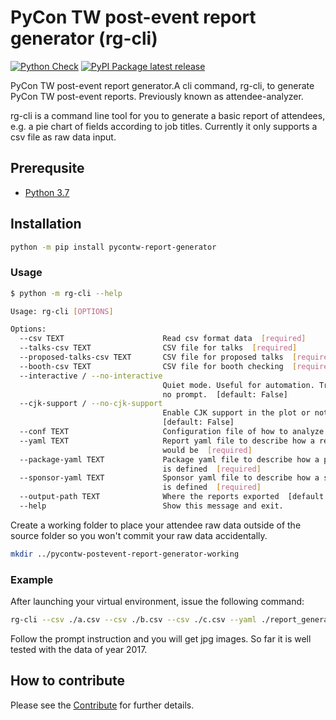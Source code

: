 # PyCon TW post-event report generator (rg-cli)

[![Python Check](https://github.com/pycontw/pycontw-postevent-report-generator/workflows/python%20check/badge.svg)](https://github.com/commitizen-tools/pycontw-postevent-report-generator/actions) [![PyPI Package latest release](https://img.shields.io/pypi/v/pycontw-report-generator.svg?style=flat-square)](https://pypi.org/project/pycontw-report-generator/)

PyCon TW post-event report generator.A cli command, rg-cli, to generate PyCon TW post-event reports. Previously known as attendee-analyzer.

rg-cli is a command line tool for you to generate a basic report of attendees, e.g. a pie chart of fields according to job titles.
Currently it only supports a csv file as raw data input.

## Prerequsite
* [Python 3.7](https://www.python.org/downloads/)

## Installation

```sh
python -m pip install pycontw-report-generator
```

### Usage

```sh
$ python -m rg-cli --help

Usage: rg-cli [OPTIONS]

Options:
  --csv TEXT                      Read csv format data  [required]
  --talks-csv TEXT                CSV file for talks  [required]
  --proposed-talks-csv TEXT       CSV file for proposed talks  [required]
  --booth-csv TEXT                CSV file for booth checking  [required]
  --interactive / --no-interactive
                                  Quiet mode. Useful for automation. True for
                                  no prompt.  [default: False]
  --cjk-support / --no-cjk-support
                                  Enable CJK support in the plot or not.
                                  [default: False]
  --conf TEXT                     Configuration file of how to analyze
  --yaml TEXT                     Report yaml file to describe how a report
                                  would be  [required]
  --package-yaml TEXT             Package yaml file to describe how a package
                                  is defined  [required]
  --sponsor-yaml TEXT             Sponsor yaml file to describe how a sponsor
                                  is defined  [required]
  --output-path TEXT              Where the reports exported  [default: /tmp]
  --help                          Show this message and exit.
```

Create a working folder to place your attendee raw data outside of the source folder so you won't commit your raw data accidentally.

```sh
mkdir ../pycontw-postevent-report-generator-working
```

### Example

After launching your virtual environment, issue the following command:

```sh
rg-cli --csv ./a.csv --csv ./b.csv --csv ./c.csv --yaml ./report_generator/data/generic.yaml --package-yaml ./examples/packages.yaml --sponsor-yaml ./examples/sponsors.yaml
```

Follow the prompt instruction and you will get jpg images. So far it is well tested with the data of year 2017.

## How to contribute
Please see the [Contribute](contribute.md) for further details.

